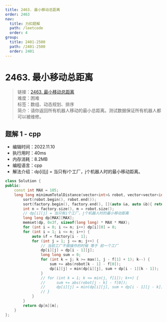 ```yaml
---
title: 2463. 最小移动总距离
order: 2463
nav:
  title: 力扣题解
  path: /leetcode
  order: 4
group:
  title: 2401-2500
  path: /2401-2500
  order: 2401
---
```


# 2463. 最小移动总距离
    
> 链接：[2463. 最小移动总距离](https://leetcode.cn/problems/minimum-total-distance-traveled/)  
> 难度：困难  
> 标签：数组、动态规划、排序  
> 简介：请你返回所有机器人移动的最小总距离。测试数据保证所有机器人都可以被维修。
      
## 题解 1 - cpp
- 编辑时间：2022.11.10
- 执行用时：40ms
- 内存消耗：8.2MB
- 编程语言：cpp
- 解法介绍：dp[i][j] = 当只有i个工厂，j个机器人时的最小移动距离。
```cpp
class Solution {
public:
    const int MAX = 105;
    long long minimumTotalDistance(vector<int>& robot, vector<vector<int>>& factory) {
        sort(robot.begin(), robot.end());
        sort(factory.begin(), factory.end(), [](auto &a, auto &b){ return a[0] < b[0]; });
        int n = factory.size(), m = robot.size();
        // dp[i][j] = 当只有i个工厂，j个机器人时的最小移动距离
        long long dp[MAX][MAX];
        memset(dp, 0x3f, sizeof(long long) * MAX * MAX);
        for (int i = 0; i <= n; i++) dp[i][0] = 0;
        for (int i = 1; i <= n; i++) {
            auto &f = factory[i - 1];
            for (int j = 1; j <= m; j++) {
                // 当前工厂不做操作的时候 等于 前一个工厂
                dp[i][j] = dp[i - 1][j];
                long long sum = 0;
                for (int k = j; k >= max(1, j - f[1] + 1); k--) {
                    sum += abs(robot[k - 1] - f[0]);
                    dp[i][j] = min(dp[i][j], sum + dp[i - 1][k - 1]);
                }
                // for (int k = 1; k <= min(j, f[1]); k++) {
                //     sum += abs(robot[j - k] - f[0]);
                //     dp[i][j] = min(dp[i][j], sum + dp[i - 1][j - k]);
                // }
            }
        }
        return dp[n][m];
    }
};
```

      